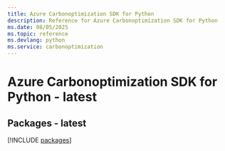 ```yaml
---
title: Azure Carbonoptimization SDK for Python
description: Reference for Azure Carbonoptimization SDK for Python
ms.date: 08/05/2025
ms.topic: reference
ms.devlang: python
ms.service: carbonoptimization
---
```

# Azure Carbonoptimization SDK for Python - latest
## Packages - latest
[!INCLUDE [packages](carbonoptimization-index.md)]